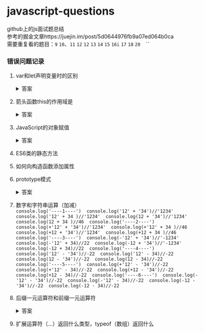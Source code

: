 # javascript-questions
github上的js面试题总结  
参考的掘金文章https://juejin.im/post/5d0644976fb9a07ed064b0ca  
需要重复看的题目：`9` `10`、`11` `12` `12` `13` `14` `15` `16i` `17` `18` `20` `` `` `` 

### 错误问题记录
1. var和let声明变量时的区别  
    <details>
    <summary>答案</summary>
    <pre><code>
    二者都会被变量提升，但是var在创建时即被初始化，所以提前console会显示undefined，而let只会被创建不会初始化，  
    所以提前输出会显示ReferenceError（暂时性死区）
    </code></pre>
    </details>  

 2. 箭头函数this的作用域是  
    <details>
    <summary>答案</summary>
    <pre><code>
    this指向它所在的上下文环境，与普通函数不同
    </code></pre>
    </details>  
  3.  JavaScript的对象赋值  
        <details>
        <summary>答案</summary>
        <pre><code>

        </code></pre>
        </details>  
  4. ES6类的静态方法  
  5. 如何向构造函数添加属性  
  6. prototype模式  
        <details>
        <summary>答案</summary>
        <pre><code>
           js中每一个构造函数都有一个prototype属性，它指向另一个对象，这个对象的所有属性和方法，都可以被构造函数所继承
        </code></pre>
        </details>  
   7. 数字和字符串运算（加减）  
           ```
            console.log('----1----') 
            console.log('12' + '34')//'1234' 
            console.log('12' + 34 )//'1234' 
            console.log(12 + '34')//'1234' 
            console.log(12 + 34 )//46 
            console.log('----2----') 
            console.log(+'12' + '34')//'1234' 
            console.log(+'12' + 34 )//46 
            console.log(+12 + '34')//'1234' 
            console.log(+12 + 34 )//46 
            console.log('----3----') 
            console.log(-'12' + '34')//'-1234' 
            console.log(-'12' + 34)//22 
            console.log(-12 + '34')//'-1234' 
            console.log(-12 + 34)//22 
            console.log('----4----') 
            console.log('12' - '34')//-22 
            console.log('12' - 34)//-22 
            console.log(12 - '34')//-22 
            console.log(12 - 34)//-22 
            console.log('----5----') 
            console.log(+'12' - '34')//-22 
            console.log(+'12' - 34)//-22 
            console.log(+12 - '34')//-22 
            console.log(+12 - 34)//-22 
            console.log('----6----') 
            console.log(-'12' - '34')//-22 
            console.log(-'12' - 34)//-22 
            console.log(-12 - '34')//-22 
            console.log(-12 - 34)//-22 
           ```
   8. 后缀一元运算符和前缀一元运算符  
        <details>
        <summary>答案</summary>
        <pre><code>
            前缀：返回值：0，增加值1 （增加值比返回值多）  
            后缀：返回值与增加值相同
        </code></pre>
        </details>  
   9. 扩展运算符（...）返回什么类型，typeof（数组）返回什么  
   
